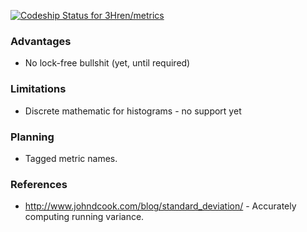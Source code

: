 [ ![Codeship Status for 3Hren/metrics](https://codeship.com/projects/7217d2a0-5880-0133-4f33-1ebb29223a5a/status?branch=master)](https://codeship.com/projects/109692)

### Advantages

- No lock-free bullshit (yet, until required)

### Limitations

- Discrete mathematic for histograms - no support yet

### Planning

- Tagged metric names.

### References
- http://www.johndcook.com/blog/standard_deviation/ - Accurately computing running variance.
